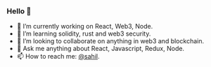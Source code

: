 ### Hello 👋

- 🔭 I’m currently working on React, Web3, Node.
- 🌱 I’m learning solidity, rust and web3 security.
- 👯 I’m looking to collaborate on anything in web3 and blockchain.
- 💬 Ask me anything about React, Javascript, Redux, Node.
- 📫 How to reach me: [@sahil](https://twitter.com/sahil_kashetwar).

<!--
**meanMonk/meanMonk** is a ✨ _special_ ✨ repository because its `README.md` (this file) appears on your GitHub profile.

Here are some ideas to get you started:

- 🔭 I’m currently working on ...
- 🌱 I’m currently learning ...
- 👯 I’m looking to collaborate on ...
- 🤔 I’m looking for help with ...
- 💬 Ask me about ...
- 📫 How to reach me: ...
- 😄 Pronouns: ...
- ⚡ Fun fact: ...
-->
